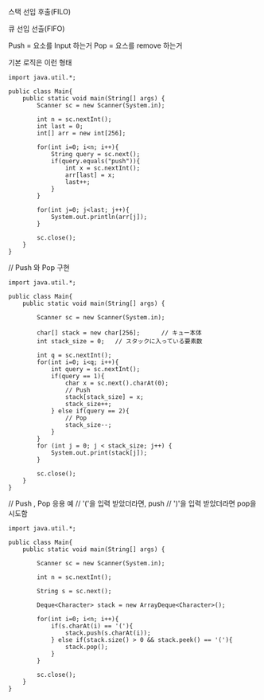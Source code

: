스택    선입 후출(FILO)

큐      선입 선출(FIFO)

Push = 요소를 Input 하는거
Pop = 요스를 remove 하는거

기본 로직은 이런 형태

    import java.util.*;
    
    public class Main{
        public static void main(String[] args) {
            Scanner sc = new Scanner(System.in);
            
            int n = sc.nextInt();
            int last = 0;
            int[] arr = new int[256];
            
            for(int i=0; i<n; i++){
                String query = sc.next();
                if(query.equals("push")){
                    int x = sc.nextInt();
                    arr[last] = x;
                    last++;
                }
            }
            
            for(int j=0; j<last; j++){
                System.out.println(arr[j]);
            }
            
            sc.close();
        }
    }

// Push 와 Pop 구현

    import java.util.*;
    
    public class Main{
        public static void main(String[] args) {
    
            Scanner sc = new Scanner(System.in);
    
            char[] stack = new char[256];      // キュー本体
            int stack_size = 0;   // スタックに入っている要素数
    
            int q = sc.nextInt();
            for(int i=0; i<q; i++){
                int query = sc.nextInt();
                if(query == 1){
                    char x = sc.next().charAt(0);
                    // Push
                    stack[stack_size] = x;      
                    stack_size++;
                } else if(query == 2){
                    // Pop
                    stack_size--;           
                }
            }
            for (int j = 0; j < stack_size; j++) {
                System.out.print(stack[j]);
            }
    
            sc.close();
        }
    }

// Push , Pop 응용 예
// '('을 입력 받았더라면, push
// ')'을 입력 받았더라면 pop을 시도함

    import java.util.*;
    
    public class Main{
        public static void main(String[] args) {
    
            Scanner sc = new Scanner(System.in);
            
            int n = sc.nextInt();
            
            String s = sc.next();
            
            Deque<Character> stack = new ArrayDeque<Character>();
            
            for(int i=0; i<n; i++){
                if(s.charAt(i) == '('){
                    stack.push(s.charAt(i));
                } else if(stack.size() > 0 && stack.peek() == '('){
                    stack.pop();
                }
            }
            
            sc.close();
        }
    }
